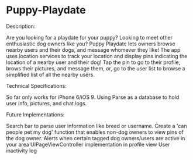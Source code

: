 # Puppy-Playdate

Description: 

Are you looking for a playdate for your puppy? Looking to meet other enthusiastic dog owners like you? Puppy Playdate lets owners browse nearby users and their dogs, and message whomever they like! The app uses location services to track your location and display pins indicating the location of a nearby user and their dog! Tap the pin to go to their profile, brows their pictures, and message them, or, go to the user list to browse a simplified list of all the nearby users. 

Technical Specifications: 

So far only works for iPhone 6/iOS 9. Using Parse as a database to hold user info, pictures, and chat logs. 

Future Implementations: 

Search bar to parse user information like breed or username.
Create a 'can people pet my dog' function that enables non-dog owners to view pins of the dog owner. 
Alerts when certain tagged dog owners/users are active in your area
UIPageViewController implementation in profile view
User inactivity log 
